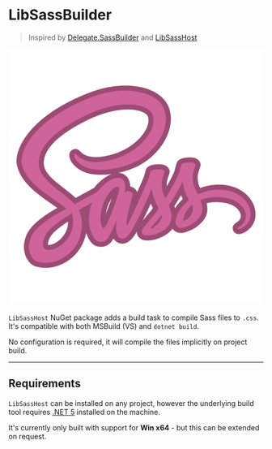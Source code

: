 # LibSassBuilder

> Inspired by [Delegate.SassBuilder](https://github.com/delegateas/Delegate.SassBuilder) and [LibSassHost](https://github.com/Taritsyn/LibSassHost)

![LibSassBuilder](./package/sass.png)

`LibSassHost` NuGet package adds a build task to compile Sass files to `.css`. It's compatible with both MSBuild (VS) and `dotnet build`.

No configuration is required, it will compile the files implicitly on project build.

___

## Requirements

`LibSassHost` can be installed on any project, however the underlying build tool requires [.NET 5](https://dotnet.microsoft.com/download/dotnet/5.0) installed on the machine.

It's currently only built with support for **Win x64** - but this can be extended on request.